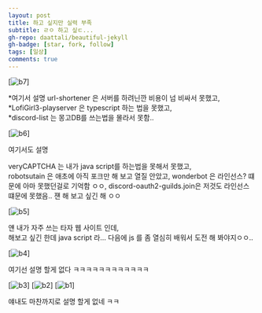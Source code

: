 ```yaml
---
layout: post
title: 하고 싶지만 실력 부족
subtitle: ㄹㅇ 하고 싶ㄷ...
gh-repo: daattali/beautiful-jekyll
gh-badge: [star, fork, follow]
tags: [일상]
comments: true
---
```


[![b7](../img/b7.png)]

*여기서 설명 url-shortener 은 서버를 하려닌깐 비용이 넘 비싸서 못했고,     
*LofiGirl3-playserver 은 typescript 하는 법을 못했고,  
*discord-list 는 몽고DB를 쓰는법을 몰라서 못함..

[![b6](../img/b6.png)]

여기서도 설명 

veryCAPTCHA 는 내가 java script를 하는법을 못해서 못했고,  
robotsutain 은 애초에 아직 포크만 해 보고 열질 안았고,
wonderbot 은 라인선스? 떄문에 아마 못했던걸로 기억함 ㅇㅇ,
discord-oauth2-guilds.join은 저것도 라인선스 떄문에 못했음.. 쟨 해 보고 싶긴 해 ㅇㅇ

[![b5](../img/b5.png)]

얜 내가 자주 쓰는 타자 웹 사이트 인데,  
해보고 싶긴 한데 java script 라... 다음에 js 를 좀 열심히 배워서 도전 해 봐야지ㅇㅇ..

[![b4](../img/b4.png)]

여기선 설명 할게 없다 ㅋㅋㅋㅋㅋㅋㅋㅋㅋㅋㅋㅋ

[![b3](../img/b3.png)]
[![b2](../img/b2.png)]
[![b1](../img/b1.png)]

얘내도 마찬까지로 설명 할게 없네 ㅋㅋ